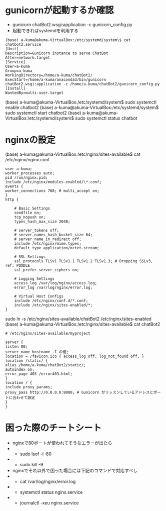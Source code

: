 # gunicornが起動するか確認
* gunicorn chatBot2.wsgi:application -c gunicorn_config.py
* 起動できればsystemdを利用する
```
(base) a-kuma@akuma-VirtualBox:/etc/systemd/system\$ cat chatbot2.service
[Unit]
Description=Gunicorn instance to serve ChatBot
After=network.target
[Service]
User=a-kuma
Group=a-kuma
WorkingDirectory=/home/a-kuma/chatBot2/
ExecStart=/home/a-kuma/anaconda3/bin/gunicorn chatBot2.wsgi:application -c /home/a-kuma/chatBot2/gunicorn_config.py
[Install]
WantedBy=multi-user.target
```
(base) a-kuma@akuma-VirtualBox:/etc/systemd/system$ sudo systemctl enable chatbot2
(base) a-kuma@akuma-VirtualBox:/etc/systemd/system$ sudo systemctl start chatbot2
(base) a-kuma@akuma-VirtualBox:/etc/systemd/system$ sudo systemctl status chatbot

# nginxの設定
(base) a-kuma@akuma-VirtualBox:/etc/nginx/sites-available\$ cat /etc/nginx/nginx.conf
```
user a-kuma;
worker_processes auto;
pid /run/nginx.pid;
include /etc/nginx/modules-enabled/\*.conf;
events {
worker_connections 768; # multi_accept on;
}
http {

    # Basic Settings
    sendfile on;
    tcp_nopush on;
    types_hash_max_size 2048;

    # server_tokens off;
    # server_names_hash_bucket_size 64;
    # server_name_in_redirect off;
    include /etc/nginx/mime.types;
    default_type application/octet-stream;

    # SSL Settings
    ssl_protocols TLSv1 TLSv1.1 TLSv1.2 TLSv1.3; # Dropping SSLv3, ref: POODLE
    ssl_prefer_server_ciphers on;

    # Logging Settings
    access_log /var/log/nginx/access.log;
    error_log /var/log/nginx/error.log;

    # Virtual Host Configs
    include /etc/nginx/conf.d/*.conf;
    include /etc/nginx/sites-enabled/*;
}
```

sudo ln -s /etc/nginx/sites-available/chatBot2 /etc/nginx/sites-enabled
(base) a-kuma@akuma-VirtualBox:/etc/nginx/sites-available\$ cat chatBot2
```
# /etc/nginx/sites-available/myproject

server {
listen 80;
server_name hostname -I の値;
location = /favicon.ico { access_log off; log_not_found off; }
location /static/ {
alias /home/a-kuma/chatBot2/static/;
autoindex on;
error_page 403 /error403.html;
}
location / {
include proxy_params;
proxy_pass http://0.0.0.0:8000; # Gunicorn がリッスンしているアドレスとポートに合わせて設定
}
}
```

# 困った際のチートシート
* nginxで80ポートが使われてそうなエラーが出たら
* * sudo lsof -i :80
* * sudo kill -9 <PID>
* nginxでそれ以外で困った場合には下記のコマンドで対応すべし
* * cat /var/log/nginx/error.log
* * systemctl status nginx.service
* * journalctl -xeu nginx.service

